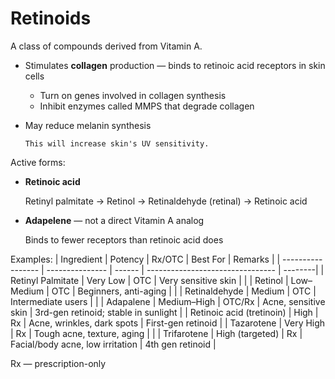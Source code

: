 # Retinoids

A class of compounds derived from Vitamin A.

* Stimulates **collagen** production — binds to retinoic acid receptors in skin cells
    * Turn on genes involved in collagen synthesis
    * Inhibit enzymes called MMPS that degrade collagen
* May reduce melanin synthesis

    ~~~admonish warning
    This will increase skin's UV sensitivity.
    ~~~

Active forms:
* **Retinoic acid**

    Retinyl palmitate -> Retinol -> Retinaldehyde (retinal) -> Retinoic acid

* **Adapelene** — not a direct Vitamin A analog

    Binds to fewer receptors than retinoic acid does

Examples:
| Ingredient        | Potency         | Rx/OTC | Best For                         | Remarks |
| ----------------- | --------------- | ------ | -------------------------------- | --------|
| Retinyl Palmitate | Very Low        | OTC    | Very sensitive skin              |  |
| Retinol           | Low–Medium      | OTC    | Beginners, anti-aging            | |
| Retinaldehyde     | Medium          | OTC    | Intermediate users               | |
| Adapalene         | Medium–High     | OTC/Rx | Acne, sensitive skin             | 3rd-gen retinoid; stable in sunlight |
| Retinoic acid (tretinoin) | High            | Rx     | Acne, wrinkles, dark spots       | First-gen retinoid |
| Tazarotene        | Very High       | Rx     | Tough acne, texture, aging       | |
| Trifarotene       | High (targeted) | Rx     | Facial/body acne, low irritation | 4th gen retinoid |

Rx — prescription-only